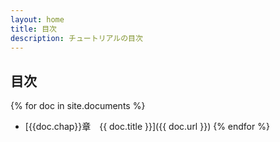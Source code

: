 ```yaml
---
layout: home
title: 目次
description: チュートリアルの目次
---
```

## 目次

{% for doc in site.documents %}
- [{{doc.chap}}章　{{ doc.title }}]({{ doc.url }})
{% endfor %}

